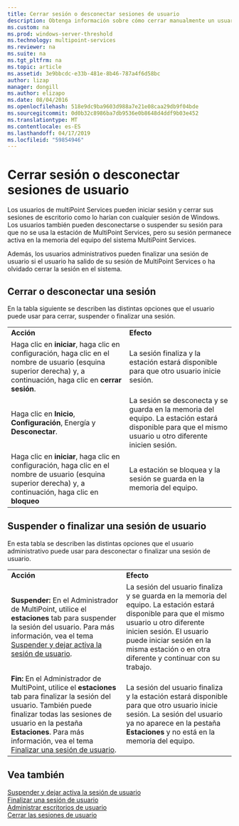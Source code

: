 ```yaml
---
title: Cerrar sesión o desconectar sesiones de usuario
description: Obtenga información sobre cómo cerrar manualmente un usuario
ms.custom: na
ms.prod: windows-server-threshold
ms.technology: multipoint-services
ms.reviewer: na
ms.suite: na
ms.tgt_pltfrm: na
ms.topic: article
ms.assetid: 3e9bbcdc-e33b-481e-8b46-787a4f6d58bc
author: lizap
manager: dongill
ms.author: elizapo
ms.date: 08/04/2016
ms.openlocfilehash: 518e9dc9ba9603d988a7e21e08caa29db9f04bde
ms.sourcegitcommit: 0d0b32c8986ba7db9536e0b8648d4ddf9b03e452
ms.translationtype: MT
ms.contentlocale: es-ES
ms.lasthandoff: 04/17/2019
ms.locfileid: "59854946"
---
```

# <a name="log-off-or-disconnect-user-sessions"></a>Cerrar sesión o desconectar sesiones de usuario
Los usuarios de multiPoint Services pueden iniciar sesión y cerrar sus sesiones de escritorio como lo harían con cualquier sesión de Windows. Los usuarios también pueden desconectarse o suspender su sesión para que no se usa la estación de MultiPoint Services, pero su sesión permanece activa en la memoria del equipo del sistema MultiPoint Services.  
  
Además, los usuarios administrativos pueden finalizar una sesión de usuario si el usuario ha salido de su sesión de MultiPoint Services o ha olvidado cerrar la sesión en el sistema.  
  
## <a name="logging-off-or-disconnecting-a-session"></a>Cerrar o desconectar una sesión  
En la tabla siguiente se describen las distintas opciones que el usuario puede usar para cerrar, suspender o finalizar una sesión.  
  
|||  
|-|-|  
|**Acción**|**Efecto**|  
|Haga clic en **iniciar**, haga clic en configuración, haga clic en el nombre de usuario (esquina superior derecha) y, a continuación, haga clic en **cerrar sesión**.|La sesión finaliza y la estación estará disponible para que otro usuario inicie sesión.|  
|Haga clic en **Inicio**, **Configuración**, Energía y **Desconectar**.|La sesión se desconecta y se guarda en la memoria del equipo. La estación estará disponible para que el mismo usuario u otro diferente inicien sesión.|  
|Haga clic en **iniciar**, haga clic en configuración, haga clic en el nombre de usuario (esquina superior derecha) y, a continuación, haga clic en **bloqueo**|La estación se bloquea y la sesión se guarda en la memoria del equipo.|  
  
## <a name="suspending-or-ending-a-users-session"></a>Suspender o finalizar una sesión de usuario  
En esta tabla se describen las distintas opciones que el usuario administrativo puede usar para desconectar o finalizar una sesión de usuario.  
  
|||  
|-|-|  
|**Acción**|**Efecto**|  
|**Suspender:** En el Administrador de MultiPoint, utilice el **estaciones** tab para suspender la sesión del usuario. Para más información, vea el tema [Suspender y dejar activa la sesión de usuario](Suspend-and-Leave-User-Session-Active.md).|La sesión del usuario finaliza y se guarda en la memoria del equipo. La estación estará disponible para que el mismo usuario u otro diferente inicien sesión. El usuario puede iniciar sesión en la misma estación o en otra diferente y continuar con su trabajo.|  
|**Fin:** En el Administrador de MultiPoint, utilice el **estaciones** tab para finalizar la sesión del usuario. También puede finalizar todas las sesiones de usuario en la pestaña **Estaciones**. Para más información, vea el tema [Finalizar una sesión de usuario](End-a-User-Session.md).|La sesión del usuario finaliza y la estación estará disponible para que otro usuario inicie sesión. La sesión del usuario ya no aparece en la pestaña **Estaciones** y no está en la memoria del equipo.|  
  
## <a name="see-also"></a>Vea también  
[Suspender y dejar activa la sesión de usuario](Suspend-and-Leave-User-Session-Active.md)  
[Finalizar una sesión de usuario](End-a-User-Session.md)  
[Administrar escritorios de usuario](manage-user-desktops-using-multipoint-dashboard.md)  
[Cerrar las sesiones de usuario](Log-Off-User-Sessions.md)    